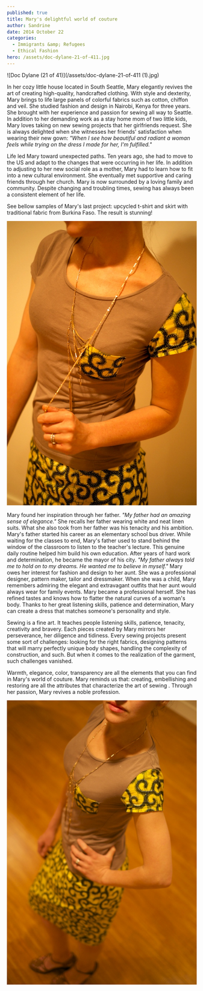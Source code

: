 ```yaml
---
published: true
title: Mary's delightful world of couture
author: Sandrine
date: 2014 October 22
categories:
  - Immigrants &amp; Refugees
  - Ethical Fashion
hero: /assets/doc-dylane-21-of-411.jpg
---
```

![Doc Dylane (21 of 41)](/assets/doc-dylane-21-of-411 (1).jpg)

In her cozy little house located in South Seattle, Mary elegantly revives the art of creating high-quality, handcrafted clothing. With style and dexterity, Mary brings to life large panels of colorful fabrics such as cotton, chiffon and veil. She studied fashion and design in Nairobi, Kenya for three years. She brought with her experience and passion for sewing all way to Seattle. In addition to her demanding work as a stay home mom of two little kids, Mary loves taking on new sewing projects that her girlfriends request. She is always delighted when she witnesses her friends' satisfaction when wearing their new gown: *"When I see how beautiful and radiant a woman feels while trying on the dress I made for her, I'm fulfilled."*

Life led Mary toward unexpected paths. Ten years ago, she had to move to the US and adapt to the changes that were occurring in her life. In addition to adjusting to her new social role as a mother, Mary had to learn how to fit into a new cultural environment. She eventually met supportive and caring friends through her church. Mary is now surrounded by a loving family and community. Despite changing and troubling times, sewing has always been a consistent element of her life.

See bellow samples of Mary's last project: upcycled t-shirt and skirt with traditional fabric from Burkina Faso. The result is stunning!

![](/assets/dscf7966.jpg?w=470)

Mary found her inspiration through her father. *"My father had an amazing sense of elegance."* She recalls her father wearing white and neat linen suits. What she also took from her father was his tenacity and his ambition. Mary's father started his career as an elementary school bus driver. While waiting for the classes to end, Mary's father used to stand behind the window of the classroom to listen to the teacher's lecture. This genuine daily routine helped him build his own education. After years of hard work and determination, he became the mayor of his city. *"My father always told me to hold on to my dreams. He wanted me to believe in myself."* Mary owes her interest for fashion and design to her aunt. She was a professional designer, pattern maker, tailor and dressmaker. When she was a child, Mary remembers admiring the elegant and extravagant outfits that her aunt would always wear for family events. Mary became a professional herself. She has refined tastes and knows how to flatter the natural curves of a woman's body. Thanks to her great listening skills, patience and determination, Mary can create a dress that matches someone's personality and style.

Sewing is a fine art. It teaches people listening skills, patience, tenacity, creativity and bravery. Each pieces created by Mary mirrors her perseverance, her diligence and tidiness. Every sewing projects present some sort of challenges: looking for the right fabrics, designing patterns that will marry perfectly unique body shapes, handling the complexity of construction, and such. But when it comes to the realization of the garment, such challenges vanished.

Warmth, elegance, color, transparency are all the elements that you can find in Mary's world of couture. Mary reminds us that: creating, embellishing and restoring are all the attributes that characterize the art of sewing . Through her passion, Mary revives a noble profession.

![](/assets/dscf7965.jpg?w=470)